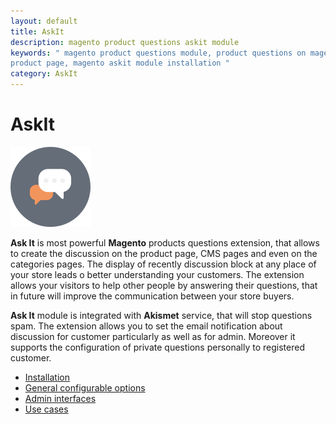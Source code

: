 ```yaml
---
layout: default
title: AskIt
description: magento product questions askit module
keywords: " magento product questions module, product questions on magento
product page, magento askit module installation "
category: AskIt
---
```


# AskIt

![Talk](/images/m1/extensions/askit/talk.png)

**Ask It** is most powerful **Magento** products questions extension, that allows
to create the discussion on the product page, CMS pages and even on the categories
pages. The display of recently discussion block at any place of your store leads
o better understanding your customers. The extension allows your visitors to help
other people by answering their questions, that in future will improve the
communication between your store buyers.

**Ask It** module is integrated with **Akismet** service, that will stop questions
spam. The extension allows you to set the email notification about discussion for
customer particularly as well as for admin. Moreover it supports the configuration
of private questions personally to registered customer.

- [Installation](installation/)
- [General configurable options](general-configurable-options/)
- [Admin interfaces](admin-interfaces/)
- [Use cases](use-cases/)
